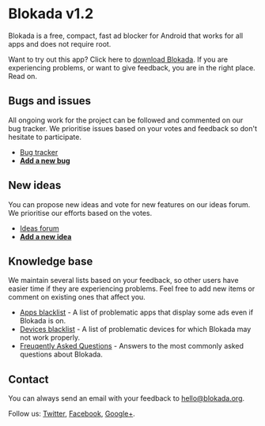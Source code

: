 # Blokada v1.2

Blokada is a free, compact, fast ad blocker for Android that works for all apps and does not require root.

Want to try out this app? Click here to [download Blokada](http://go.blokada.org/download_section). If you are experiencing problems, or want to give feedback, you are in the right place. Read on.

## Bugs and issues

All ongoing work for the project can be followed and commented on our bug tracker. We prioritise issues based on your votes and feedback so don't hesitate to participate.

- [Bug tracker](http://go.blokada.org/dev_issues)
- **[Add a new bug](http://go.blokada.org/dev_issues_new)**

## New ideas

You can propose new ideas and vote for new features on our ideas forum. We prioritise our efforts based on the votes.

- [Ideas forum](http://go.blokada.org/dev_ideas_popular)
- **[Add a new idea](http://go.blokada.org/dev_ideas_new)**

## Knowledge base

We maintain several lists based on your feedback, so other users have easier time if they are experiencing problems. Feel free to add new items or comment on existing ones that affect you.

- [Apps blacklist](http://go.blokada.org/dev_blacklist_apps) - A list of problematic apps that display some ads even if Blokada is on.
- [Devices blacklist](http://go.blokada.org/dev_blacklist_devices) - A list of problematic devices for which Blokada may not work properly.
- [Freuqently Asked Questions](http://go.blokada.org/info_faq) - Answers to the most commonly asked questions about Blokada.

## Contact

You can always send an email with your feedback to hello@blokada.org.

Follow us: [Twitter](http://go.blokada.org/social_twitter), [Facebook](http://go.blokada.org/social_facebook), [Google+](http://go.blokada.org/social_gplus).
